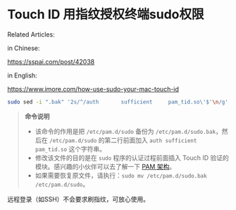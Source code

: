 # Touch ID 用指纹授权终端sudo权限

Related Articles:

in Chinese:

https://sspai.com/post/42038

in English:

https://www.imore.com/how-use-sudo-your-mac-touch-id

```bash
sudo sed -i ".bak" '2s/^/auth       sufficient     pam_tid.so\'$'\n/g' /etc/pam.d/sudo
```

> **命令说明**
>
> - 该命令的作用是把 `/etc/pam.d/sudo` 备份为 `/etc/pam.d/sudo.bak`，然后在 `/etc/pam.d/sudo` 的第二行前面加入 `auth sufficient pam_tid.so` 这个字符串。
> - 修改该文件的目的是在 `sudo` 程序的认证过程前面插入 Touch ID 验证的模块。感兴趣的小伙伴可以去了解一下 [PAM 架构](http://www.infoq.com/cn/articles/wjl-linux-pluggable-authentication-module)。
> - 如果需要恢复原文件，请执行：`sudo mv /etc/pam.d/sudo.bak /etc/pam.d/sudo`。

远程登录（如SSH）不会要求刷指纹，可放心使用。

